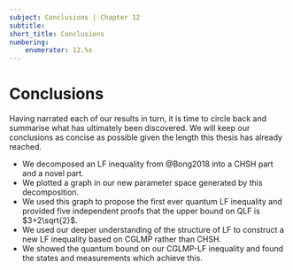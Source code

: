 ```yaml
---
subject: Conclusions | Chapter 12
subtitle:
short_title: Conclusions 
numbering: 
    enumerator: 12.%s
---
```


# Conclusions

Having narrated each of our results in turn, it is time to circle back and summarise what has ultimately been discovered. We will keep our conclusions as concise as possible given the length this thesis has already reached.

- We decomposed an LF inequality from @Bong2018 into a CHSH part and a novel part.
- We plotted a graph in our new parameter space generated by this decomposition.
- We used this graph to propose the first ever quantum LF inequality and provided five independent proofs that the upper bound on QLF is $3+2\sqrt{2}$.
- We used our deeper understanding of the structure of LF to construct a new LF inequality based on CGLMP rather than CHSH.
- We showed the quantum bound on our CGLMP-LF inequality and found the states and measurements which achieve this.